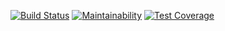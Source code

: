[![Build Status](https://travis-ci.org/aeth1r/jemo.svg?branch=master)](https://travis-ci.org/aeth1r/jemo) [![Maintainability](https://api.codeclimate.com/v1/badges/f5affd64ddc47a215bd1/maintainability)](https://codeclimate.com/github/aeth1r/jemo/maintainability) [![Test Coverage](https://api.codeclimate.com/v1/badges/f5affd64ddc47a215bd1/test_coverage)](https://codeclimate.com/github/aeth1r/jemo/test_coverage)

